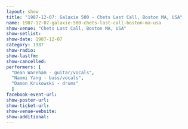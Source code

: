 ```yaml
---
layout: show
title: "1987-12-07: Galaxie 500 - Chets Last Call, Boston MA, USA"
name: 1987-12-07-galaxie-500-chets-last-call-boston-ma-usa
show-venue: "Chets Last Call, Boston MA, USA"
show-setlist: 
show-date: 1987-12-07
category: 1987
show-radio: 
show-lastfm: 
show-cancelled: 
performers: [
  "Dean Wareham - guitar/vocals",
  "Naomi Yang - bass/vocals",
  "Damon Krukowski - drums"
  ]
facebook-event-url: 
show-poster-url: 
show-ticket-url: 
show-venue-website: 
show-additional: 
---
```


